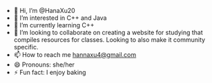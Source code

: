 - 👋 Hi, I’m @HanaXu20
- 👀 I’m interested in C++ and Java
- 🌱 I’m currently learning C++
- 💞️ I’m looking to collaborate on creating a website for studying that compiles resources for classes. Looking to also make it community specific.
- 📫 How to reach me hannaxu4@gmail.com
- 😄 Pronouns: she/her
- ⚡ Fun fact: I enjoy baking

<!---
HanaXu20/HanaXu20 is a ✨ special ✨ repository because its `README.md` (this file) appears on your GitHub profile.
You can click the Preview link to take a look at your changes.
--->
